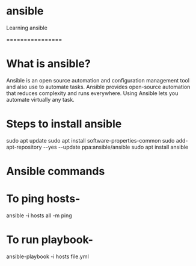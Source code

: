 # ansible
Learning ansible

================

# What is ansible?
Ansible is an open source automation and configuration management tool and also use to automate tasks.
Ansible provides open-source automation that reduces complexity and runs everywhere. Using Ansible lets you automate virtually any task.


# Steps to install ansible
 sudo apt update
 sudo apt install software-properties-common
 sudo add-apt-repository --yes --update ppa:ansible/ansible
 sudo apt install ansible

# Ansible commands

 # To ping hosts- 
 ansible -i hosts all -m ping

 # To run playbook-
 ansible-playbook -i hosts file.yml

